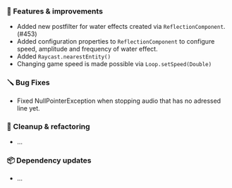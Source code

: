 ### 🚀 Features & improvements

- Added new postfilter for water effects created via `ReflectionComponent`. (#453)
- Added configuration properties to `ReflectionComponent` to configure speed, amplitude and frequency of water effect.
- Added `Raycast.nearestEntity()`
- Changing game speed is made possible via `Loop.setSpeed(Double)`

### 🪛 Bug Fixes

- Fixed NullPointerException when stopping audio that has no adressed line yet.

### 🧽 Cleanup & refactoring

- ...

### 📦 Dependency updates

- ...